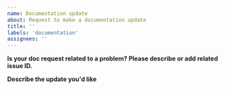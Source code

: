 ```yaml
---
name: Documentation update
about: Request to make a documentation update
title: ''
labels: 'documentation'
assignees: ''
---
```


**Is your doc request related to a problem? Please describe or add related issue ID.**

**Describe the update you'd like**
<!-- A clear and concise description of what you want to happen. -->
